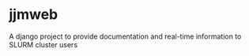 # jjmweb

A django project to provide documentation and real-time information to SLURM cluster users
